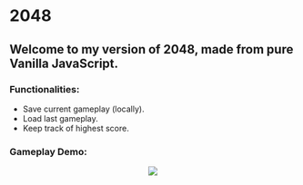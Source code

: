 # 2048

## Welcome to my version of 2048, made from pure Vanilla JavaScript.

### Functionalities:
- Save current gameplay (locally).
- Load last gameplay.
- Keep track of highest score.

### Gameplay Demo:

<p align="center">
  <img src="https://github.com/user-attachments/assets/511563c3-c80a-4e42-82f8-9f6a1a82ac8b"></img> 
</p>


